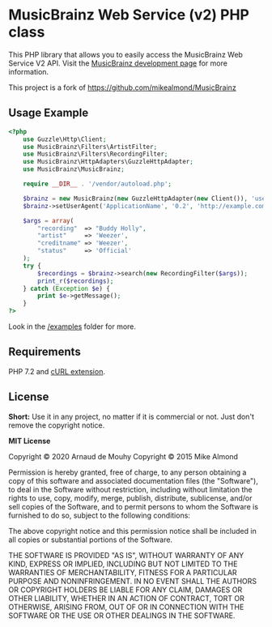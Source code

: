 # MusicBrainz Web Service (v2) PHP class

This PHP library that allows you to easily access the MusicBrainz Web Service V2 API. Visit the [MusicBrainz development page](http://musicbrainz.org/doc/Development) for more information.

This project is a fork of https://github.com/mikealmond/MusicBrainz

## Usage Example


```php
<?php
    use Guzzle\Http\Client;
    use MusicBrainz\Filters\ArtistFilter;
    use MusicBrainz\Filters\RecordingFilter;
    use MusicBrainz\HttpAdapters\GuzzleHttpAdapter;
    use MusicBrainz\MusicBrainz;

    require __DIR__ . '/vendor/autoload.php';

    $brainz = new MusicBrainz(new GuzzleHttpAdapter(new Client()), 'username', 'password');
    $brainz->setUserAgent('ApplicationName', '0.2', 'http://example.com');

    $args = array(
        "recording"  => "Buddy Holly",
        "artist"     => 'Weezer',
        "creditname" => 'Weezer',
        "status"     => 'Official'
    );
    try {
        $recordings = $brainz->search(new RecordingFilter($args));
        print_r($recordings);
    } catch (Exception $e) {
        print $e->getMessage();
    }
?>
```

Look in the [/examples](https://github.com/dehy/MusicBrainz/tree/master/examples) folder for more.

## Requirements
PHP 7.2 and [cURL extension](http://php.net/manual/en/book.curl.php).


## License

**Short:** Use it in any project, no matter if it is commercial or not. Just don't remove the copyright notice.

**MIT License**

Copyright © 2020 Arnaud de Mouhy
Copyright © 2015 Mike Almond

Permission is hereby granted, free of charge, to any person obtaining a copy of this software and associated documentation files (the "Software"), to deal in the Software without restriction, including without limitation the rights to use, copy, modify, merge, publish, distribute, sublicense, and/or sell copies of the Software, and to permit persons to whom the Software is furnished to do so, subject to the following conditions:

The above copyright notice and this permission notice shall be included in all copies or substantial portions of the Software.

THE SOFTWARE IS PROVIDED "AS IS", WITHOUT WARRANTY OF ANY KIND, EXPRESS OR IMPLIED, INCLUDING BUT NOT LIMITED TO THE WARRANTIES OF MERCHANTABILITY, FITNESS FOR A PARTICULAR PURPOSE AND NONINFRINGEMENT. IN NO EVENT SHALL THE AUTHORS OR COPYRIGHT HOLDERS BE LIABLE FOR ANY CLAIM, DAMAGES OR OTHER LIABILITY, WHETHER IN AN ACTION OF CONTRACT, TORT OR OTHERWISE, ARISING FROM, OUT OF OR IN CONNECTION WITH THE SOFTWARE OR THE USE OR OTHER DEALINGS IN THE SOFTWARE.
